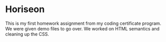 # Horiseon
This is my first homework assignment from my coding certificate program. We were given demo files to go over. We worked on HTML semantics and cleaning up the CSS. 
